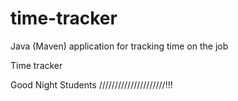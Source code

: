 # time-tracker
Java (Maven) application for tracking time on the job

Time tracker

Good Night Students /////////////////////!!!
